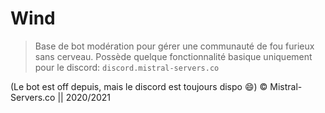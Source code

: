 # Wind

> Base de bot modération pour gérer une communauté de fou furieux sans cerveau.
> Possède quelque fonctionnalité basique uniquement pour le discord: `discord.mistral-servers.co`

(Le bot est off depuis, mais le discord est toujours dispo 😄)
 © Mistral-Servers.co || 2020/2021